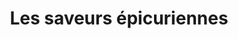 ---
title: "Les saveurs épicuriennes"
url: /colombier-vd/les-saveurs-epicuriennes/
shop: Hofladen
---